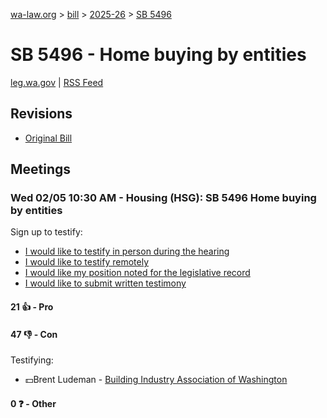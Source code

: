 [wa-law.org](/) > [bill](/bill/) > [2025-26](/bill/2025-26/) > [SB 5496](/bill/2025-26/sb/5496/)

# SB 5496 - Home buying by entities
[leg.wa.gov](https://app.leg.wa.gov/billsummary?BillNumber=5496&Year=2025&Initiative=false) | [RSS Feed](./rss.xml)

## Revisions
* [Original Bill](1/)

## Meetings
### Wed 02/05 10:30 AM - Housing (HSG): SB 5496 Home buying by entities
Sign up to testify:
* [I would like to testify in person during the hearing](https://app.leg.wa.gov/csi/Testifier/Add?chamber=House&mId=32699&aId=162848&caId=25261&tId=1)
* [I would like to testify remotely](https://app.leg.wa.gov/csi/Testifier/Add?chamber=House&mId=32699&aId=162848&caId=25261&tId=2)
* [I would like my position noted for the legislative record](https://app.leg.wa.gov/csi/Testifier/Add?chamber=House&mId=32699&aId=162848&caId=25261&tId=3)
* [I would like to submit written testimony](https://app.leg.wa.gov/csi/Testifier/Add?chamber=House&mId=32699&aId=162848&caId=25261&tId=4)

#### 21 👍 - Pro

#### 47 👎 - Con
Testifying:
* 💵Brent Ludeman - [Building Industry Association of Washington](/org/building_industry_association_of_washington/)

#### 0 ❓ - Other

